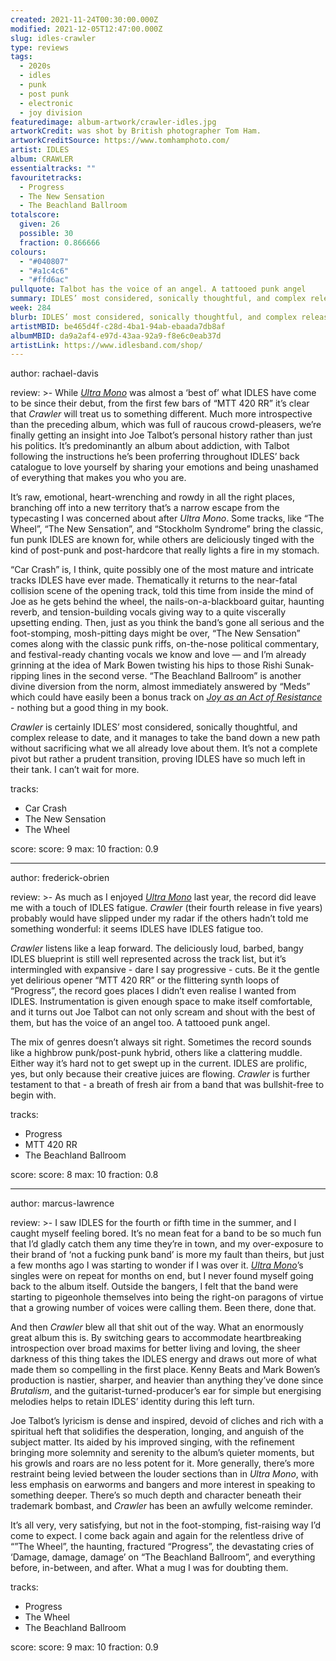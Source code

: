 ```yaml
---
created: 2021-11-24T00:30:00.000Z
modified: 2021-12-05T12:47:00.000Z
slug: idles-crawler
type: reviews
tags:
  - 2020s
  - idles
  - punk
  - post punk
  - electronic
  - joy division
featuredimage: album-artwork/crawler-idles.jpg
artworkCredit: was shot by British photographer Tom Ham.
artworkCreditSource: https://www.tomhamphoto.com/
artist: IDLES
album: CRAWLER
essentialtracks: ""
favouritetracks:
  - Progress
  - The New Sensation
  - The Beachland Ballroom
totalscore:
  given: 26
  possible: 30
  fraction: 0.866666
colours:
  - "#040807"
  - "#a1c4c6"
  - "#ffd6ac"
pullquote: Talbot has the voice of an angel. A tattooed punk angel
summary: IDLES’ most considered, sonically thoughtful, and complex release to date, and it manages to take the band down a new path without sacrificing what we all already love about them.
week: 284
blurb: IDLES’ most considered, sonically thoughtful, and complex release to date, taking the band down a new path while preserving their strengths.
artistMBID: be465d4f-c28d-4ba1-94ab-ebaada7db8af
albumMBID: da9a2af4-e97d-43aa-92a9-f8e6c0eab37d
artistLink: https://www.idlesband.com/shop/
---
```


author: rachael-davis

review: >-
  While [_Ultra Mono_](/reviews/idles-ultra-mono/) was almost a ‘best of’ what IDLES have come to be since their debut, from the first few bars of “MTT 420 RR” it’s clear that _Crawler_ will treat us to something different. Much more introspective than the preceding album, which was full of raucous crowd-pleasers, we’re finally getting an insight into Joe Talbot’s personal history rather than just his politics. It’s predominantly an album about addiction, with Talbot following the instructions he’s been proferring throughout IDLES’ back catalogue to love yourself by sharing your emotions and being unashamed of everything that makes you who you are.

  It’s raw, emotional, heart-wrenching and rowdy in all the right places, branching off into a new territory that’s a narrow escape from the typecasting I was concerned about after _Ultra Mono_. Some tracks, like “The Wheel”, “The New Sensation”, and “Stockholm Syndrome” bring the classic, fun punk IDLES are known for, while others are deliciously tinged with the kind of post-punk and post-hardcore that really lights a fire in my stomach.

  “Car Crash” is, I think, quite possibly one of the most mature and intricate tracks IDLES have ever made. Thematically it returns to the near-fatal collision scene of the opening track, told this time from inside the mind of Joe as he gets behind the wheel, the nails-on-a-blackboard guitar, haunting reverb, and tension-building vocals giving way to a quite viscerally upsetting ending. Then, just as you think the band’s gone all serious and the foot-stomping, mosh-pitting days might be over, “The New Sensation” comes along with the classic punk riffs, on-the-nose political commentary, and festival-ready chanting vocals we know and love — and I’m already grinning at the idea of Mark Bowen twisting his hips to those Rishi Sunak-ripping lines in the second verse. “The Beachland Ballroom” is another divine diversion from the norm, almost immediately answered by “Meds” which could have easily been a bonus track on [_Joy as an Act of Resistance_](/reviews/idles-joy-as-an-act-of-resistance/) - nothing but a good thing in my book.

  _Crawler_ is certainly IDLES’ most considered, sonically thoughtful, and complex release to date, and it manages to take the band down a new path without sacrificing what we all already love about them. It’s not a complete pivot but rather a prudent transition, proving IDLES have so much left in their tank. I can’t wait for more.

tracks:
  - Car Crash
  - The New Sensation
  - The Wheel

score:
  score: 9
  max: 10
  fraction: 0.9

---

author: frederick-obrien

review: >-
  As much as I enjoyed [_Ultra Mono_](/reviews/idles-ultra-mono/) last year, the record did leave me with a touch of IDLES fatigue. _Crawler_ (their fourth release in five years) probably would have slipped under my radar if the others hadn’t told me something wonderful: it seems IDLES have IDLES fatigue too.

  _Crawler_ listens like a leap forward. The deliciously loud, barbed, bangy IDLES blueprint is still well represented across the track list, but it’s intermingled with expansive - dare I say progressive - cuts. Be it the gentle yet delirious opener “MTT 420 RR” or the flittering synth loops of “Progress”, the record goes places I didn’t even realise I wanted from IDLES. Instrumentation is given enough space to make itself comfortable, and it turns out Joe Talbot can not only scream and shout with the best of them, but has the voice of an angel too. A tattooed punk angel.

  The mix of genres doesn’t always sit right. Sometimes the record sounds like a highbrow punk/post-punk hybrid, others like a clattering muddle. Either way it’s hard not to get swept up in the current. IDLES are prolific, yes, but only because their creative juices are flowing. _Crawler_ is further testament to that - a breath of fresh air from a band that was bullshit-free to begin with.

tracks:
  - Progress
  - MTT 420 RR
  - The Beachland Ballroom

score:
  score: 8
  max: 10
  fraction: 0.8

---

author: marcus-lawrence

review: >-
  I saw IDLES for the fourth or fifth time in the summer, and I caught myself feeling bored. It’s no mean feat for a band to be so much fun that I’d gladly catch them any time they’re in town, and my over-exposure to their brand of ‘not a fucking punk band’ is more my fault than theirs, but just a few months ago I was starting to wonder if I was over it. [_Ultra Mono_](/reviews/idles-ultra-mono/)’s singles were on repeat for months on end, but I never found myself going back to the album itself. Outside the bangers, I felt that the band were starting to pigeonhole themselves into being the right-on paragons of virtue that a growing number of voices were calling them. Been there, done that.

  And then _Crawler_ blew all that shit out of the way. What an enormously great album this is. By switching gears to accommodate heartbreaking introspection over broad maxims for better living and loving, the sheer darkness of this thing takes the IDLES energy and draws out more of what made them so compelling in the first place. Kenny Beats and Mark Bowen’s production is nastier, sharper, and heavier than anything they’ve done since _Brutalism_, and the guitarist-turned-producer’s ear for simple but energising melodies helps to retain IDLES’ identity during this left turn.

  Joe Talbot’s lyricism is dense and inspired, devoid of cliches and rich with a spiritual heft that solidifies the desperation, longing, and anguish of the subject matter. Its aided by his improved singing, with the refinement bringing more solemnity and serenity to the album’s quieter moments, but his growls and roars are no less potent for it. More generally, there’s more restraint being levied between the louder sections than in _Ultra Mono_, with less emphasis on earworms and bangers and more interest in speaking to something deeper. There’s so much depth and character beneath their trademark bombast, and _Crawler_ has been an awfully welcome reminder.

  It’s all very, very satisfying, but not in the foot-stomping, fist-raising way I’d come to expect. I come back again and again for the relentless drive of “”The Wheel”, the haunting, fractured “Progress”, the devastating cries of ‘Damage, damage, damage’ on “The Beachland Ballroom”, and everything before, in-between, and after. What a mug I was for doubting them.

tracks:
  - Progress
  - The Wheel
  - The Beachland Ballroom

score:
  score: 9
  max: 10
  fraction: 0.9
